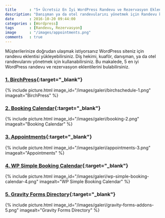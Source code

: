 ```yaml
---
title      : "5+ Ücretsiz En İyi WordPress Randevu ve Rezervasyon Eklentileri"
description: "Danışman ya da otel randevularını yönetmek için Randevu kullanabilirsiniz. 5 ücretsiz en iyi WordPress randevu ve rezervasyon eklentilerini bulabilirsiniz."
date       : 2016-10-20 09:44:00
categories : [Wordpress]
tags       : [Randevu, Rezervasyon]
image      : "/images/appointments.png"
comments   : true
---
```


Müşterilerinize doğrudan ulaşmak istiyorsanız WordPress siteniz için randevu eklentisi yükleyebilirsiniz. Diş hekimi, kuaför, danışman, ya da otel randevularını yönetmek için kullanabilirsiniz. Bu makalede, 5 en iyi WordPress randevu ve rezervasyon eklentilerini bulabilirsiniz.

### [1. BirchPress](https://wordpress.org/plugins/birchschedule/){:target="_blank"}

{% include picture.html image_id="/images/galeri/birchschedule-1.png" imagealt="BirchPress" %}

### [2. Booking Calendar](https://wordpress.org/plugins/booking/){:target="_blank"}

{% include picture.html image_id="/images/galeri/booking-2.png" imagealt="Booking Calendar" %}

### [3. Appointments](https://tr.wordpress.org/plugins/appointments/){:target="_blank"}

{% include picture.html image_id="/images/galeri/appointments-3.png" imagealt="Appointments" %}

### [4. WP Simple Booking Calendar](https://wordpress.org/plugins/wp-simple-booking-calendar/){:target="_blank"}

{% include picture.html image_id="/images/galeri/wp-simple-booking-calendar-4.png" imagealt="WP Simple Booking Calendar" %}

### [5. Gravity Forms Directory](https://wordpress.org/plugins/gravity-forms-addons/){:target="_blank"}

{% include picture.html image_id="/images/galeri/gravity-forms-addons-5.png" imagealt="Gravity Forms Directory" %}